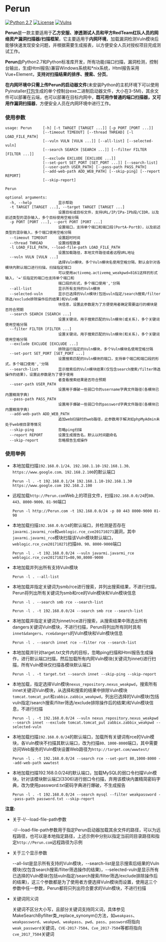 # Perun
[![Python 2.7](https://img.shields.io/badge/python-2.7-yellow.svg)](https://www.python.org/) [![License](https://img.shields.io/aur/license/yaourt.svg)](https://github.com/WyAtu/Perun/blob/master/LICENSE) [![Vulns](https://img.shields.io/badge/Vulns/20190106-40-red.svg)](https://github.com/WyAtu/Perun/tree/master/vuln) 

**Perun**是一款主要适用于**乙方安服、渗透测试人员和甲方RedTeam红队人员的网络资产漏洞扫描器/扫描框架**，它主要适用于**内网环境**，加载漏洞检测Vuln模块后能够快速发现安全问题，并根据需要生成报表，以方便安全人员对授权项目完成测试工作。

**Perun**由Python2.7和Python标准库开发，所有功能(端口扫描，漏洞检测，控制台输出，生成Html报告)兼容Windows系统和\*nix系统，Html报告采用Vue+Element，**支持对扫描结果的排序、搜索、分页**。

**在内网环境中只需上传Perun的启动器文件**(未安装Python的主机环境下可以使用Pyinstaller[打包](https://github.com/WyAtu/Perun/tree/master/doc/package2exe#%E6%89%93%E5%8C%85perun%E4%BA%8C%E8%BF%9B%E5%88%B6%E6%96%87%E4%BB%B6)生成的单个控制台exe二进制启动器文件，大小在3-5M)，其余文件可以部署在云端，也可以部署在目标内网中，**既可用作普通的端口扫描器，又可用作漏洞扫描器**，方便安全人员在内网环境中进行工作。

### 使用参数

```
usage: Perun     [-h] [-t TARGET [TARGET ...]] [-p PORT [PORT ...]]
                 [--timeout TIMEOUT] [--thread THREAD] [-l LOAD_FILE_PATH]
                 [--vuln VULN [VULN ...]] [--all-list] [--selected-vuln]
                 [--search SEARCH [SEARCH ...]] [--filter FILTER [FILTER ...]]
                 [--exclude EXCLUDE [EXCLUDE ...]]
                 [--set-port SET_PORT [SET_PORT ...]] [--search-list]
                 [--user-path USER_PATH] [--pass-path PASS_PATH]
                 [--add-web-path ADD_WEB_PATH] [--skip-ping] [--report REPORT]
                 [--skip-report]

Perun

optional arguments:
  -h, --help            显示帮助
  -t TARGET [TARGET ...], --target TARGET [TARGET ...]
                        设置目标或目标文件，支持URL/IP/IPa-IPb段/CIDR，以及前述类型的混杂输入，多个目标使用空格分隔
  -p PORT [PORT ...], --port PORT [PORT ...]
                        设置端口，支持单个端口和端口段(PortA-PortB)，以及前述类型的混杂输入，多个端口使用空格分隔
  --timeout TIMEOUT     设置超时时间
  --thread THREAD       设置线程数量
  -l LOAD_FILE_PATH, --load-file-path LOAD_FILE_PATH
                        设置加载路径，本地文件路径或者远程URL地址
  --vuln VULN [VULN ...]
                        选择Vuln模块，多个Vuln模块名使用空格分隔，默认会针对各模块内默认端口进行扫描，扫描指定端口
                        可以使用activemq.activemq_weakpwd=8161这样的形式输入，'='后指定的端口也支持单个端口和
                        端口段的形式，多个端口使用','分隔
  --all-list            显示所有支持的Vuln模块
  --selected-vuln       显示已选择的Vuln模块(包括vuln指定/search搜索/filter筛选/exclude排除操作后的结果)和Vuln模
                        块信息，设置此参数是为了方便使用者确定需要运行的模块是否符合预期
  --search SEARCH [SEARCH ...]
                        设置关键词，用于搜索匹配的Vuln模块(或关系)，多个关键词使用空格分隔
  --filter FILTER [FILTER ...]
                        设置关键词，用于搜索匹配的Vuln模块(和关系)，多个关键词使用空格分隔
  --exclude EXCLUDE [EXCLUDE ...]
                        排除运行指定的Vuln模块，多个Vuln模块名使用空格分隔
  --set-port SET_PORT [SET_PORT ...]
                        设置搜索匹配的Vuln模块的端口，支持单个端口和端口段的形式，多个端口使用','分隔
  --search-list         显示搜索后的Vuln模块结果(仅包含search搜索/filter筛选操作的结果)，设置此参数是为了便于使用
                        者查看搜索结果是否符合预期
  --user-path USER_PATH
                        设置用于爆破一些弱口令的username字典文件路径(各模块已内置精简字典)
  --pass-path PASS_PATH
                        设置用于爆破一些弱口令的password字典文件路径(各模块已内置精简字典)
  --add-web-path ADD_WEB_PATH
                        追加web扫描时的web路径，此参数用于解决如phpMyAdmin未处于web根目录等情况
  --skip-ping           忽略ping扫描
  --report REPORT       设置生成报告名，默认以时间戳命名
  --skip-report         忽略报告生成操作
```

### 使用举例

- 本地加载扫描`192.168.0.1/24、192.168.1.10-192.168.1.30、https://www.google.com、192.168.2.100`的默认端口

  `Perun -l . -t 192.168.0.1/24 192.168.1.10-192.168.1.30 https://www.google.com 192.168.2.100`

- 远程加载`http://Perun.com`Web上的项目文件，扫描`192.168.0.0/24`的`80、443、8000-9000、81-90`端口

  `Perun -l http://Perun.com -t 192.168.0.0/24 -p 80 443 8000-9000 81-90`

- 本地加载扫描`192.168.0.0/24`的默认端口，并检测是否存在`javarmi.javarmi_rce`和`weblogic.rce_cve201710271`漏洞，其中`javarmi.javarmi_rce`模块扫描该Vuln模块默认端口，`weblogic.rce_cve201710271`扫描`80、90、8000-9000`端口

  `Perun -l . -t 192.168.0.0/24 --vuln javarmi.javarmi_rce weblogic.rce_cve201710271=80,90,8000-9000`

- 本地加载并列出所有支持Vuln模块

  `Perun -l . --all-list`

- 本地加载并指定关键词为smb/rce进行搜索，并列出搜索结果，不进行扫描，Perun将列出所有关键词为smb和rce的Vuln模块和Vuln模块信息
  
  `Perun -l . --search smb rce --search-list`

  `Perun -l . -t 192.168.0.0/24 --search smb rce --search-list`

- 本地加载并指定关键词为innet/rce进行搜索，从搜索结果中筛选出所有dangers关键词Vuln模块，不进行扫描，Perun将列出所有同时具有`innet&dangers`、`rce&dangers`的Vuln模块和Vuln模块信息

  `Perun -l . --search innet rce --filter rce --search-list`

- 本地加载并针对target.txt文件内的目标，忽略ping扫描和Html报告生成操作，进行默认端口扫描，然后加载所有内网Vuln模块(关键词为innet)进行扫描，所有Vuln模块仅扫描各模块默认端口

  `Perun -l . -t target.txt --search innet --skip-ping --skip-report`

- 本地加载，指定选择Vuln模块`nexus_repository.nexus_weakpwd`，搜索所有innet关键词Vuln模块，从选择和搜索的结果中排除Vuln模块`tomcat.tomcat_put`和`zabbix.zabbix_weakpwd`，列出已选择的Vuln模块(包括vuln指定/search搜索/filter筛选/exclude排除操作后的结果)和Vuln模块信息，不进行扫描

  `Perun -l . -t 192.168.0.0/24 --vuln nexus_repository.nexus_weakpwd --search innet --exclude tomcat.tomcat_put zabbix.zabbix_weakpwd --selected-vuln`

- 本地加载扫描`192.168.0.0/24`的默认端口，加载所有关键词有rce的Vuln模块，各Vuln模块不扫描其默认端口，改为扫描`80、1000-8000`端口，其中需要访问Web服务的Vuln模块设置Web路径为`http://target.com/wwwtest/`

  `Perun -l . -t 192.168.0.0/24 --search rce --set-port 80,1000-8000 --add-web-path wwwtest`

- 本地加载扫描192.168.0.0/24的默认端口，加载MySQL的弱口令扫描Vuln模块，针对该模块默认端口(3306)进行弱口令扫描，弃用该模块内置精简密码字典，改为使用password.txt密码字典进行爆破，不生成报告

  `Perun -l . -t 192.168.0.0/24 --search mysql --filter weakpassword --pass-path password.txt --skip-report`

**注意:**

- 关于-l/--load-file-path参数
  
  -l/--load-file-path参数用于指定Perun启动器加载其余文件的路径，可以为远程路径，也可以是本地指定路径，上述示例中分别以指定当前同目录路径和指定`http://Perun.com`远程路径为示例

- 关于三个显示参数
  
  --all-list是显示所有支持的Vuln模块，--search-list是显示搜索后结果的Vuln模块(仅包含search搜索/filter筛选操作的结果)，--selected-vuln是显示所有已选择的Vuln模块(包括vuln指定/search搜索/filter筛选/exclude排除操作后的结果)，这三个参数都是为了使用者方便选择Vuln模块而设置，使用这三个参数中任一参数，Perun都将只列出符合要求的Vuln模块，不进行扫描

- 关键词同义词

  关键词不区分大小写，且部分关键词支持同义词，具体参见MakeSearchByfilter类_replace_synonym()方法，如`weakpass`、`weakpassword`、`weakpwd`、`weakpass`、`pwd`、`pass`、`password`将指向`weak_password`关键词，`CVE-2017-7504`、`Cve_2017-7504`等都将指向`cve_2017_7504`关键词
